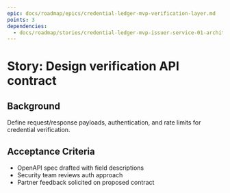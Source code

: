 ```yaml
---
epic: docs/roadmap/epics/credential-ledger-mvp-verification-layer.md
points: 3
dependencies:
  - docs/roadmap/stories/credential-ledger-mvp-issuer-service-01-architecture.md
---
```

# Story: Design verification API contract

## Background
Define request/response payloads, authentication, and rate limits for credential verification.

## Acceptance Criteria
- OpenAPI spec drafted with field descriptions
- Security team reviews auth approach
- Partner feedback solicited on proposed contract
